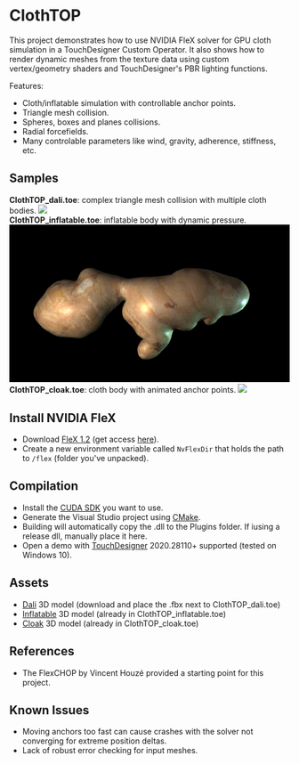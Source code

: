 # ClothTOP

This project demonstrates how to use NVIDIA FleX solver for GPU cloth simulation in a TouchDesigner Custom Operator. It also shows how to render dynamic meshes from the texture data using custom vertex/geometry shaders and TouchDesigner's PBR lighting functions.

Features:
- Cloth/inflatable simulation with controllable anchor points.
- Triangle mesh collision.
- Spheres, boxes and planes collisions.
- Radial forcefields.
- Many controlable parameters like wind, gravity, adherence, stiffness, etc.

## Samples
**ClothTOP_dali.toe**: complex triangle mesh collision with multiple cloth bodies.
<img src="img/dali_gif.gif" width="700"><br>
**ClothTOP_inflatable.toe**: inflatable body with dynamic pressure.
<img src="img/ginger_gif.gif" width="700"><br>
**ClothTOP_cloak.toe**: cloth body with animated anchor points.
<img src="img/cloak_gif.gif" width="700"><br>

## Install NVIDIA FleX

- Download [FleX 1.2](https://github.com/NVIDIAGameWorks/FleX) (get access [here](https://developer.nvidia.com/gameworks-source-github)).
- Create a new environment variable called `NvFlexDir` that holds the path to `/flex` (folder you've unpacked).

## Compilation

- Install the [CUDA SDK](https://developer.nvidia.com/Cuda-downloads) you want to use. <br>
- Generate the Visual Studio project using [CMake](https://cmake.org/download/). <br>
- Building will automatically copy the .dll to the Plugins folder. If iusing a release dll, manually place it here. <br>
- Open a demo with [TouchDesigner](https://derivative.ca/download) 2020.28110+ supported (tested on Windows 10).

## Assets

- [Dali](https://sketchfab.com/3d-models/dalithe-persistence-of-memory-ab3e99facbdb4d9d8661d3f07815638e) 3D model (download and place the .fbx next to ClothTOP_dali.toe) <br>
- [Inflatable](https://www.turbosquid.com/3d-models/unity-decor-model-1360123) 3D model (already in ClothTOP_inflatable.toe) <br>
- [Cloak](https://www.turbosquid.com/3d-models/free-cloak-cape-robe-3d-model/299477) 3D model (already in ClothTOP_cloak.toe)<br>

## References

- The FlexCHOP by Vincent Houzé provided a starting point for this project.

## Known Issues
- Moving anchors too fast can cause crashes with the solver not converging for extreme position deltas.
- Lack of robust error checking for input meshes.
